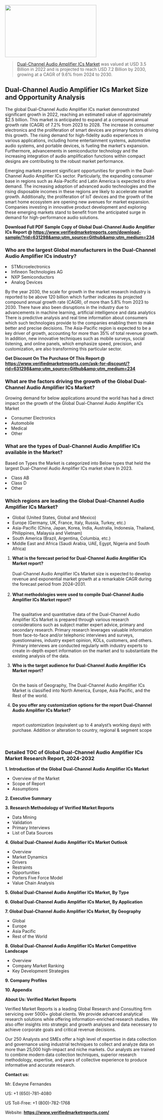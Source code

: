 
<img src="https://ffe5etoiles.com/wp-content/uploads/2024/12/MST1-300x171.png" alt="" width="300" height="171" class="alignnone size-medium wp-image-20088" /><blockquote><p><p><a href="https://www.verifiedmarketreports.com/download-sample/?rid=631298&utm_source=Github&utm_medium=234" target="_blank">Dual-Channel Audio Amplifier ICs Market</a> was valued at USD 3.5 Billion in 2022 and is projected to reach USD 7.2 Billion by 2030, growing at a CAGR of 9.6% from 2024 to 2030.</p></blockquote><p><h2>Dual-Channel Audio Amplifier ICs Market Size and Opportunity Analysis</h2> <p>The global Dual-Channel Audio Amplifier ICs market demonstrated significant growth in 2022, reaching an estimated value of approximately $2.5 billion. This market is anticipated to expand at a compound annual growth rate (CAGR) of 7.2% from 2023 to 2028. The increase in consumer electronics and the proliferation of smart devices are primary factors driving this growth. The rising demand for high-fidelity audio experiences in various applications, including home entertainment systems, automotive audio systems, and portable devices, is fueling the market's expansion. Furthermore, advancements in semiconductor technology and the increasing integration of audio amplification functions within compact designs are contributing to the robust market performance.</p> <p>Emerging markets present significant opportunities for growth in the Dual-Channel Audio Amplifier ICs sector. Particularly, the expanding consumer base in regions such as Asia-Pacific and Latin America is expected to drive demand. The increasing adoption of advanced audio technologies and the rising disposable incomes in these regions are likely to accelerate market growth. Additionally, the proliferation of IoT devices and the growth of the smart home ecosystem are opening new avenues for market expansion. Companies investing in innovative product development and exploring these emerging markets stand to benefit from the anticipated surge in demand for high-performance audio solutions.</p> </p><p class=""><strong>Download Full PDF Sample Copy of Global Dual-Channel Audio Amplifier ICs Report @ <a href="https://www.verifiedmarketreports.com/download-sample/?rid=631298&amp;utm_source=Github&amp;utm_medium=234" target="_blank">https://www.verifiedmarketreports.com/download-sample/?rid=631298&amp;utm_source=Github&amp;utm_medium=234</a></strong></p><h3 id="" class="">Who are the largest Global manufacturers in the Dual-Channel Audio Amplifier ICs industry?</h3><p><li>STMicroelectronics</li><li> Infineon Technologies AG</li><li> NXP Semiconductors</li><li> Analog Devices</li></p><div class=""><div class="" dir="" data-message-author-role="" data-message-id="" data-message-model-slug=""><div class=""><div class=""><div class=""><div class="" dir="" data-message-author-role="" data-message-id="" data-message-model-slug=""><div class=""><div class=""><p>By the year 2030, the scale for growth in the market research industry is reported to be above 120 billion which further indicates its projected compound annual growth rate (CAGR), of more than 5.8% from 2023 to 2030. There have also been disruptions in the industry due to advancements in machine learning, artificial intelligence and data analytics There is predictive analysis and real time information about consumers which such technologies provide to the companies enabling them to make better and precise decisions. The Asia-Pacific region is expected to be a key driver of growth, accounting for more than 35% of total revenue growth. In addition, new innovative techniques such as mobile surveys, social listening, and online panels, which emphasize speed, precision, and customization, are also transforming this particular sector.</p><p><strong>Get Discount On The Purchase Of This Report @&nbsp; <a href="https://www.verifiedmarketreports.com/ask-for-discount/?rid=631298&amp;utm_source=Github&amp;utm_medium=234" target="_blank">https://www.verifiedmarketreports.com/ask-for-discount/?rid=631298&amp;utm_source=Github&amp;utm_medium=234</a></strong></p></div></div></div></div></div></div></div></div><h3 id="" class="">What are the factors driving the growth of the Global Dual-Channel Audio Amplifier ICs Market?</h3><p id="" class="">Growing demand for below applications around the world has had a direct impact on the growth of the Global Dual-Channel Audio Amplifier ICs Market</p><p id="" class=""><li>Consumer Electronics</li><li> Automobile</li><li> Medical</li><li> Other</li></p><h3 id="" class="">What are the types of Dual-Channel Audio Amplifier ICs available in the Market?</h3><p id="" class="">Based on Types the Market is categorized into Below types that held the largest Dual-Channel Audio Amplifier ICs market share In 2023.</p><p id="" class=""><li>Class AB</li><li> Class D</li><li> Other</li></p><h3 id="" class="">Which regions are leading the Global Dual-Channel Audio Amplifier ICs Market?</h3><ul><li>Global (United States, Global and Mexico)</li><li>Europe (Germany, UK, France, Italy, Russia, Turkey, etc.)</li><li>Asia-Pacific (China, Japan, Korea, India, Australia, Indonesia, Thailand, Philippines, Malaysia and Vietnam)</li><li>South America (Brazil, Argentina, Columbia, etc.)</li><li>Middle East and Africa (Saudi Arabia, UAE, Egypt, Nigeria and South Africa)</li></ul><p><ol><li><strong>What is the forecast period for Dual-Channel Audio Amplifier ICs Market report?<br /></strong><br /><span data-sheets-root="1" data-sheets-value="{&quot;1&quot;:2,&quot;2&quot;:&quot;XXXX size is expected to develop revenue and exponential market growth at a remarkable CAGR during the forecast period from 2024&ndash;2030.&quot;}" data-sheets-userformat="{&quot;2&quot;:12674,&quot;4&quot;:{&quot;1&quot;:2,&quot;2&quot;:16776960},&quot;10&quot;:2,&quot;11&quot;:0,&quot;15&quot;:&quot;Arial&quot;,&quot;16&quot;:12}">Dual-Channel Audio Amplifier ICs Market size is expected to develop revenue and exponential market growth at a remarkable CAGR during the forecast period from 2024&ndash;2031.</span><br /><br /></li><li><strong>What methodologies were used to compile Dual-Channel Audio Amplifier ICs Market report?<br /><br /></strong><p>The qualitative and quantitative data of the&nbsp;Dual-Channel Audio Amplifier ICs Market is prepared through various research considerations such as subject matter expert advice, primary and secondary research. Primary research leverages valuable information from face-to-face and/or telephonic interviews and surveys, questionnaires, industry expert opinion, KOLs, customers, and others. Primary interviews are conducted regularly with industry experts to create in-depth expert information on the market and to substantiate the existing analysis of the data.&nbsp;</p></li><li><strong>Who is the target audience for Dual-Channel Audio Amplifier ICs Market report?<br /><br /></strong><p>On the basis of Geography, The&nbsp;Dual-Channel Audio Amplifier ICs Market is classified into North America, Europe, Asia Pacific, and the Rest of the world.</p></li><li><strong>Do you offer any customization options for the report Dual-Channel Audio Amplifier ICs Market?<br /><br /></strong><p>report customization (equivalent up to 4 analyst&rsquo;s working days) with purchase. Addition or alteration to country, regional &amp; segment scope</p><p>&nbsp;</p></li></ol></p><h3 id="" class="">Detailed TOC of Global Dual-Channel Audio Amplifier ICs Market Research Report, 2024-2032</h3><p id="" class=""><strong>1. Introduction of the Global Dual-Channel Audio Amplifier ICs Market</strong></p><ul><li>Overview of the Market</li><li>Scope of Report</li><li>Assumptions</li></ul><p id="" class=""><strong>2. Executive Summary</strong></p><p id="" class=""><strong>3. Research Methodology of&nbsp;Verified Market Reports</strong></p><ul><li>Data Mining</li><li>Validation</li><li>Primary Interviews</li><li>List of Data Sources</li></ul><p id="" class=""><strong>4. Global Dual-Channel Audio Amplifier ICs Market Outlook</strong></p><ul><li>Overview</li><li>Market Dynamics</li><li>Drivers</li><li>Restraints</li><li>Opportunities</li><li>Porters Five Force Model</li><li>Value Chain Analysis</li></ul><p id="" class=""><strong>5. Global Dual-Channel Audio Amplifier ICs Market, By&nbsp;Type</strong></p><p id="" class=""><strong>6. Global Dual-Channel Audio Amplifier ICs Market, By Application</strong></p><p id="" class=""><strong>7. Global Dual-Channel Audio Amplifier ICs Market, By Geography</strong></p><ul><li>Global</li><li>Europe</li><li>Asia Pacific</li><li>Rest of the World</li></ul><p id="" class=""><strong>8. Global Dual-Channel Audio Amplifier ICs Market Competitive Landscape</strong></p><ul><li>Overview</li><li>Company Market Ranking</li><li>Key Development Strategies</li></ul><p id="" class=""><strong>9. Company Profiles</strong></p><p id="" class=""><strong>10. Appendix</strong></p><p id="" class=""><strong>About Us: Verified Market Reports</strong></p><p id="" class="">Verified Market Reports is a leading Global Research and Consulting firm servicing over 5000+ global clients. We provide advanced analytical research solutions while offering information-enriched research studies. We also offer insights into strategic and growth analyses and data necessary to achieve corporate goals and critical revenue decisions.</p><p id="" class="">Our 250 Analysts and SMEs offer a high level of expertise in data collection and governance using industrial techniques to collect and analyze data on more than 25,000 high-impact and niche markets. Our analysts are trained to combine modern data collection techniques, superior research methodology, expertise, and years of collective experience to produce informative and accurate research.</p><p id="" class=""><strong>Contact us:</strong></p><p id="" class="">Mr. Edwyne Fernandes</p><p id="" class="">US: +1 (650)-781-4080</p><p id="" class="">US Toll-Free: +1 (800)-782-1768</p><p id="" class="">Website: <a target="" data-test-app-aware-link=""><strong>https://www.verifiedmarketreports.com/</strong></a></p>
